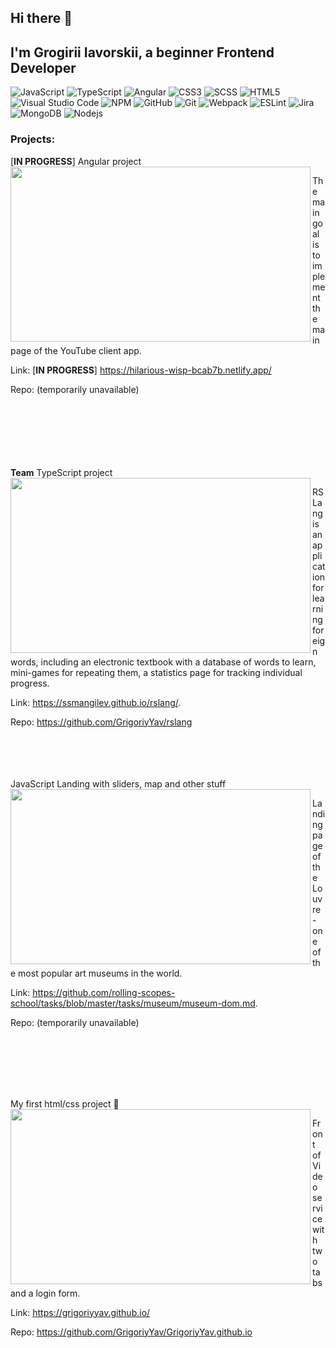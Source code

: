 ## Hi there 👋
## I'm Grogirii Iavorskii, a beginner Frontend Developer
![JavaScript](https://img.shields.io/badge/javascript-%23323330.svg?style=for-the-badge&logo=javascript&logoColor=%23F7DF1E)
![TypeScript](https://img.shields.io/badge/typescript-%23007ACC.svg?style=for-the-badge&logo=typescript&logoColor=white)
![Angular](https://img.shields.io/badge/angular-%23DD0031.svg?style=for-the-badge&logo=angular&logoColor=white)
![CSS3](https://img.shields.io/badge/css3-%231572B6.svg?style=for-the-badge&logo=css3&logoColor=white)
![SCSS](https://img.shields.io/badge/scss-hotpink.svg?style=for-the-badge&logo=SASS&logoColor=white)
![HTML5](https://img.shields.io/badge/html5-%23E34F26.svg?style=for-the-badge&logo=html5&logoColor=white)
![Visual Studio Code](https://img.shields.io/badge/Visual%20Studio%20Code-0078d7.svg?style=for-the-badge&logo=visual-studio-code&logoColor=white)
![NPM](https://img.shields.io/badge/NPM-%23000000.svg?style=for-the-badge&logo=npm&logoColor=white)
![GitHub](https://img.shields.io/badge/github-%23121011.svg?style=for-the-badge&logo=github&logoColor=white)
![Git](https://img.shields.io/badge/git-%23F05033.svg?style=for-the-badge&logo=git&logoColor=white)
![Webpack](https://img.shields.io/badge/webpack-%238DD6F9.svg?style=for-the-badge&logo=webpack&logoColor=black)
![ESLint](https://img.shields.io/badge/ESLint-4B3263?style=for-the-badge&logo=eslint&logoColor=white)
![Jira](https://img.shields.io/badge/jira-%230A0FFF.svg?style=for-the-badge&logo=jira&logoColor=white)
<img alt="MongoDB" src="https://img.shields.io/badge/-MongoDB-234ea94b?style=flat-square&logo=MongoDB&logoColor=white" />
<img alt="Nodejs" src="https://img.shields.io/badge/-Nodejs-43853d?style=flat-square&logo=Node.js&logoColor=white" />

### Projects:
[**IN PROGRESS**] Angular project 
<img img align="left" src="https://user-images.githubusercontent.com/86509140/161731368-ebee688b-eb91-4885-bcfb-d96e6300ba1c.png" width="480" height="280" />

The main goal is to implement the main page of the YouTube client app.

Link: [**IN PROGRESS**] https://hilarious-wisp-bcab7b.netlify.app/

Repo: (temporarily unavailable)
<br/>
<br/>
<br/>
<br/>
<br/>
<br/>
<br/>

**Team** TypeScript project 
<img img align="left" src="https://user-images.githubusercontent.com/86509140/161725024-57f9e24b-232e-46b9-a01e-4d5ba14e24df.png" width="480" height="280" />

RS Lang is an application for learning foreign words, including an electronic textbook with a database of words to learn, mini-games for repeating them, a statistics page for tracking individual progress.

Link: https://ssmangilev.github.io/rslang/.

Repo: https://github.com/GrigoriyYav/rslang
<br/>
<br/>
<br/>
<br/>
<br/>

JavaScript Landing with sliders, map and other stuff
<img img align="left" src="https://user-images.githubusercontent.com/86509140/161727783-417a2c24-d80e-42ba-8326-730b12bdaa7a.png" width="480" height="280" />

Landing page of the Louvre - one of the most popular art museums in the world.

Link: https://github.com/rolling-scopes-school/tasks/blob/master/tasks/museum/museum-dom.md.

Repo: (temporarily unavailable)

<br/>
<br/>
<br/>
<br/>
<br/>

My first html/css project 🙈
<img img align="left" src="https://user-images.githubusercontent.com/86509140/161730113-0b5a414c-e63c-4bd8-a019-4530310dc44b.png" width="480" height="280" />

Front of Video service with two tabs and a login form.

Link: https://grigoriyyav.github.io/

Repo: https://github.com/GrigoriyYav/GrigoriyYav.github.io


<!--
**GrigoriyYav/GrigoriyYav** is a ✨ _special_ ✨ repository because its `README.md` (this file) appears on your GitHub profile.

Here are some ideas to get you started:

- 🔭 I’m currently working on ...
- 🌱 I’m currently learning ...
- 👯 I’m looking to collaborate on ...
- 🤔 I’m looking for help with ...
- 💬 Ask me about ...
- 📫 How to reach me: ...
- 😄 Pronouns: ...
- ⚡ Fun fact: ...
-->
